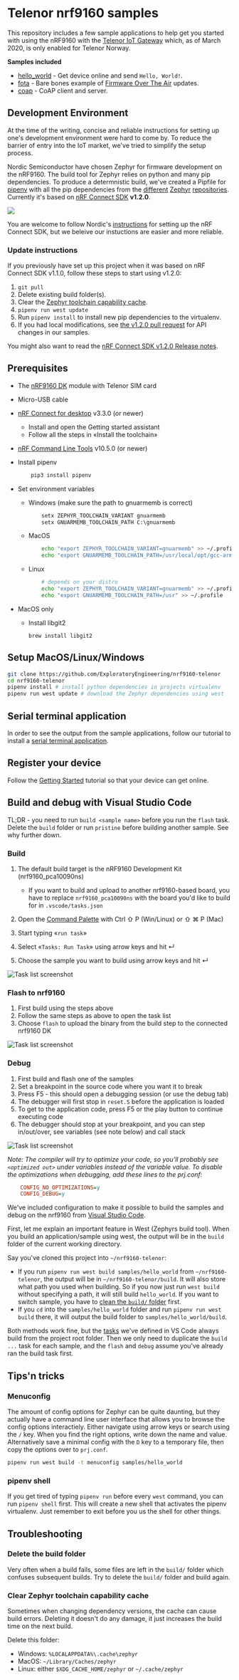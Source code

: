 # Telenor nrf9160 samples

This repository includes a few sample applications to help get you started with using the nRF9160 with the [Telenor IoT Gateway][7] which, as of March 2020, is only enabled for Telenor Norway.

**Samples included**
- [hello_world](samples/hello_world) - Get device online and send `Hello, World!`.
- [fota](samples/fota) - Bare bones example of [Firmware Over The Air][8] updates.
- [coap](samples/coap) - CoAP client and server.

## Development Environment

At the time of the writing, concise and reliable instructions for setting up one's development environment were hard to come by. To reduce the barrier of entry into the IoT market, we've tried to simplify the setup process.

Nordic Semiconductor have chosen Zephyr for firmware development on the nRF9160. The build tool for Zephyr relies on python and many pip dependencies. To produce a determnistic build, we've created a Pipfile for [pipenv][1] with
all the pip dependencies from the [different][2] [Zephyr][3] [repositories][4]. Currently it's based on [nRF Connect SDK][5] **v1.2.0**.

![](https://github.com/ExploratoryEngineering/nrf9160-telenor/workflows/Build%20Samples/badge.svg)

You are welcome to follow Nordic's [instructions][6] for setting up the nRF Connect SDK, but we beleive our instuctions are easier and more reliable.

### Update instructions

If you previously have set up this project when it was based on nRF Connect SDK v1.1.0, follow these steps to start using v1.2.0:

1. `git pull`
1. Delete existing build folder(s).
1. Clear the [Zephyr toolchain capability cache](#clear-zephyr-toolchain-capability-cache).
1. `pipenv run west update`
1. Run `pipenv install` to install new pip dependencies to the virtualenv.
1. If you had local modifications, see [the v1.2.0 pull request](https://github.com/ExploratoryEngineering/nrf9160-telenor/pull/10) for API changes in our samples.

You might also want to read the [nRF Connect SDK v1.2.0 Release notes](https://developer.nordicsemi.com/nRF_Connect_SDK/doc/1.2.0/nrf/doc/release-notes-1.2.0.html).

## Prerequisites

* The [nRF9160 DK](https://shop.exploratory.engineering/collections/nb-iot/products/nrf9160-dev-kit) module with Telenor SIM card
* Micro-USB cable
* [nRF Connect for desktop](https://www.nordicsemi.com/Software-and-tools/Development-Tools/nRF-Connect-for-desktop) v3.3.0 (or newer)
    * Install and open the Getting started assistant
    * Follow all the steps in «Install the toolchain»

* [nRF Command Line Tools](https://www.nordicsemi.com/Software-and-tools/Development-Tools/nRF-Command-Line-Tools) v10.5.0 (or newer)

* Install pipenv

    ```sh
        pip3 install pipenv
    ```

* Set environment variables
    * Windows (make sure the path to gnuarmemb is correct)

        ```bat
            setx ZEPHYR_TOOLCHAIN_VARIANT gnuarmemb
            setx GNUARMEMB_TOOLCHAIN_PATH C:\gnuarmemb
        ````
    
    * MacOS

        ```sh
            echo "export ZEPHYR_TOOLCHAIN_VARIANT=gnuarmemb" >> ~/.profile
            echo "export GNUARMEMB_TOOLCHAIN_PATH=/usr/local/opt/gcc-arm-none-eabi" >> ~/.profile
        ```
    
    * Linux

        ```sh
            # depends on your distro
            echo "export ZEPHYR_TOOLCHAIN_VARIANT=gnuarmemb" >> ~/.profile
            echo "export GNUARMEMB_TOOLCHAIN_PATH=/usr" >> ~/.profile
        ```

* MacOS only
    * Install libgit2

        `brew install libgit2`


## Setup MacOS/Linux/Windows

```sh
git clone https://github.com/ExploratoryEngineering/nrf9160-telenor
cd nrf9160-telenor
pipenv install # install python dependencies in projects virtualenv
pipenv run west update # download the Zephyr dependencies using west
```

## Serial terminal application

In order to see the output from the sample applications, follow our tutorial to install a [serial terminal application](https://docs.nbiot.engineering/tutorials/interactive-terminal.html#serial-terminal-application).

## Register your device

Follow the [Getting Started](https://docs.nbiot.engineering/tutorials/getting-started.html) tutorial so that your device can get online.

## Build and debug with Visual Studio Code

TL;DR - you need to run `build <sample name>` before you run the `flash` task. Delete the `build` folder or run `pristine` before building another sample. See why further down.

### Build

1. The default build target is the nRF9160 Development Kit (nrf9160_pca10090ns)

    * If you want to build and upload to another nrf9160-based board, you have to replace `nrf9160_pca10090ns` with the board you'd like to build for in `.vscode/tasks.json`

1. Open the [Command Palette](https://code.visualstudio.com/docs/getstarted/tips-and-tricks#_command-palette) with <key>Ctrl ⇧ P</key> (Win/Linux) or <key>⇧ ⌘ P</key> (Mac)
1. Start typing «`run task`»
1. Select «`Tasks: Run Task`» using arrow keys and hit <key>↵</key>
1. Choose the sample you want to build using arrow keys and hit <key>↵</key>

![Task list screenshot](img/build.gif)

### Flash to nrf9160

1. First build using the steps above
1. Follow the same steps as above to open the task list
1. Choose `flash` to upload the binary from the build step to the connected nrf9160 DK

![Task list screenshot](img/flash.gif)

### Debug

1. First build and flash one of the samples
1. Set a breakpoint in the source code where you want it to break
1. Press <key>F5</key> - this should open a debugging session (or use the debug tab)
1. The debugger will first stop in `reset.S` before the application is loaded
1. To get to the application code, press <key>F5</key> or the play button to continue executing code
1. The debugger should stop at your breakpoint, and you can step in/out/over, see variables (see note below) and call stack

![Task list screenshot](img/debug.gif)

_Note: The compiler will try to optimize your code, so you'll probably see `<optimized out>` under variables instead of the variable value. To disable the optimizations when debugging, add these lines to the prj.conf:_

```ini
    CONFIG_NO_OPTIMIZATIONS=y
    CONFIG_DEBUG=y
```

We've included configuration to make it possible to build the samples and debug on the nrf9160 from [Visual Studio Code](https://code.visualstudio.com/).

First, let me explain an important feature in West (Zephyrs build tool). When you build an application/sample using west, the output will be in the `build` folder of the current working directory.

Say you've cloned this project into `~/nrf9160-telenor`:
* If you run `pipenv run west build samples/hello_world` from `~/nrf9160-telenor`, the output will be in `~/nrf9160-telenor/build`. It will also store what path you used when building. So if you now just run `west build` without specifying a path, it will still build `hello_world`. If you want to switch sample, you have to [clean the `build/` folder](#clean-build-folder) first.
* If you `cd` into the `samples/hello_world` folder and run `pipenv run west build` there, it will output the build folder to `samples/hello_world/build`.

Both methods work fine, but the [tasks](https://code.visualstudio.com/docs/editor/tasks) we've defined in VS Code always build from the project root folder. Then we only need to duplicate the `build ...` task for each sample, and the `flash` and `debug` assume you've already ran the build task first.

## Tips'n tricks

### Menuconfig

The amount of config options for Zephyr can be quite daunting, but they actually have a command line user interface that allows you to browse the config options interactiely. Either navigate using arrow keys or search using the <key>`/`</key> key. When you find the right options, write down the name and value. Alternatively save a minimal config with the <key>`D`</key> key to a temporary file, then copy the options over to `prj.conf`.

```sh
pipenv run west build -t menuconfig samples/hello_world
```

### pipenv shell

If you get tired of typing `pipenv run` before every `west` command, you can run `pipenv shell` first. This will create a new shell that activates the pipenv virtualenv. Just remember to exit before you us the shell for other things.

## Troubleshooting

### Delete the build folder

Very often when a build fails, some files are left in the `build/` folder which confuses subsequent builds. Try to delete the `build/` folder and build again.

### Clear Zephyr toolchain capability cache

Sometimes when changing dependency versions, the cache can cause build errors.
Deleting it doesn't do any damage, it just increases the build time on the next
build.

Delete this folder:
* Windows: `%LOCALAPPDATA%\.cache\zephyr`
* MacOS: `~/Library/Caches/zephyr`
* Linux: either `$XDG_CACHE_HOME/zephyr` or `~/.cache/zephyr`

[1]: https://pipenv-fork.readthedocs.io/en/latest/
[2]: https://github.com/NordicPlayground/fw-nrfconnect-nrf/blob/master/scripts/requirements.txt
[3]: https://github.com/NordicPlayground/fw-nrfconnect-zephyr/blob/master/scripts/requirements.txt
[4]: https://github.com/NordicPlayground/fw-nrfconnect-mcuboot/blob/master/scripts/requirements.txt
[5]: https://github.com/NordicPlayground/fw-nrfconnect-zephyr
[6]: https://www.nordicsemi.com/Software-and-Tools/Software/nRF-Connect-SDK
[7]: https://nbiot.engineering/
[8]: https://blog.exploratory.engineering/post/something-in-the-air/
